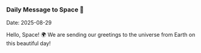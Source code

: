 ### Daily Message to Space 🌌
Date: 2025-08-29

Hello, Space! 🌍 We are sending our greetings to the universe from Earth on this beautiful day!
